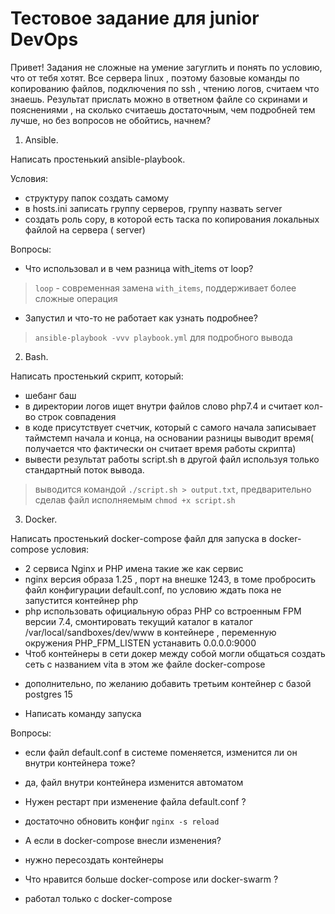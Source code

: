 # Тестовое задание для junior DevOps

Привет! Задания не сложные на умение загуглить и понять по условию, что от тебя хотят. Все сервера linux , поэтому базовые команды по копированию файлов, подключения по ssh , чтению логов, считаем что знаешь. Результат прислать можно в ответном файле со скринами и пояснениями , на сколько считаешь достаточным, чем подробней тем лучше, но без вопросов не обойтись, начнем?

1. Ansible.

Написать простенький ansible-playbook.

Условия:

- структуру папок создать самому
- в hosts.ini записать группу серверов, группу назвать server
- создать роль copy, в которой есть таска по копирования локальных файлой на сервера ( server)

Вопросы:
- Что использовал и в чем разница with_items от loop?
> `loop` - современная замена `with_items`, поддерживает более сложные операция

- Запустил и что-то не работает как узнать подробнее?
> `ansible-playbook -vvv playbook.yml` для подробного вывода

2. Bash.

Написать простенький скрипт, который:
- шебанг баш
- в директории логов ищет внутри файлов слово php7.4 и считает кол-во строк совпадения
- в коде присутствует счетчик, который с самого начала записывает таймстемп начала и конца, на основании разницы выводит время( получается что фактически он считает время работы скрипта)
- вывести результат работы script.sh в другой файл используя только стандартный поток вывода.
> выводится командой `./script.sh > output.txt`, предварительно сделав файл исполняемым `chmod +x script.sh`


3. Docker.

Написать простенький docker-compose файл для запуска в docker-compose условия:
- 2 сервиса Nginx и PHP имена такие же как сервис
- nginx версия образа 1.25 , порт на внешке 1243, в томе пробросить файл конфигурации default.conf, по условию ждать пока не запустится контейнер php
- php  использовать официальную образ PHP со встроенным FPM версии 7.4, смонтировать текущий каталог в каталог  /var/local/sandboxes/dev/www в контейнере , переменную окружения PHP_FPM_LISTEN устанавить 0.0.0.0:9000
- Чтоб контейнеры в сети докер между собой могли общаться создать сеть с названием vita в этом же файле docker-compose

* дополнительно, по желанию добавить третьим контейнер с базой postgres 15

- Написать команду запуска

Вопросы:

- если файл default.conf в системе поменяется, изменится ли он  внутри контейнера тоже?
- да, файл внутри контейнера изменится автоматом

- Нужен рестарт при изменение файла default.conf ?
- достаточно обновить конфиг `nginx -s reload`

- А если в docker-compose внесли изменения?
- нужно пересоздать контейнеры

- Что нравится больше docker-compose или docker-swarm ?
- работал только с docker-compose


